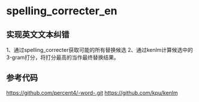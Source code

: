 # spelling_correcter_en
## 实现英文文本纠错

1、通过spelling_correcter获取可能的所有替换候选
2、通过kenlm计算候选中的3-gram打分，将打分最高的当作最终替换结果。

## 参考代码
https://github.com/percent4/-word-.git
https://github.com/kpu/kenlm

